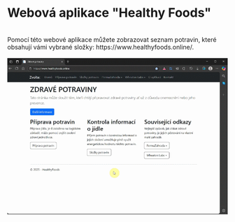 # Webová aplikace "Healthy Foods"
<br>
Pomocí této webové aplikace můžete zobrazovat seznam potravin, které obsahují vámi vybrané složky: https://www.healthyfoods.online/.
<br>
<br>
<img src="./assets/healthy_foods_web.gif" alt="Webová aplikace Healthy Foods"/>
